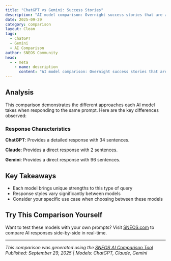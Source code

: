 ```yaml
---
title: "ChatGPT vs Gemini: Success Stories"
description: "AI model comparison: Overnight success stories that are actually lies - AI investigates..."
date: 2025-09-29
category: comparison
layout: Clean
tags:
  - ChatGPT
  - Gemini
  - AI Comparison
author: SNEOS Community
head:
  - - meta
    - name: description
      content: "AI model comparison: Overnight success stories that are actually lies - AI investigates..."
---
```


<ChatComparison
  title="ChatGPT vs Gemini: Success Stories"
  prompt="Overnight success stories that are actually lies - AI investigates"
  :responses='{
    "ChatGPT": "The idea of \u201Covernight success\u201D stories is often misleading. Many individuals or companies that appear to have suddenly risen to prominence have actually undergone years or even decades of hard work, perseverance, setbacks, and gradual progress before hitting the limelight. Here\u2019s an investigation into why overnight success stories are usually myths, supported by some well-known examples:\n\n### Why \u201COvernight Success\u201D Stories Are Lies\n\n1. **Years of Hard Work Behind the Scenes**  \n   What looks like sudden success is usually the result of persistent effort. Many entrepreneurs and artists have spent years honing their skills, building their brand, or perfecting their product before their breakthrough moment.\n\n2. **Survivorship Bias**  \n   We tend to celebrate and hear only about those who \u201Cmade it\u201D and ignore the countless others who tried but failed. The media often focuses on the success and not the journey, which creates a distorted narrative.\n\n3. **Simplified Media Narratives**  \n   Stories are often simplified to create compelling narratives that are easy to share. Saying someone was an \u201Covernight success\u201D is catchier than detailing years of struggle.\n\n4. **Hidden Privileges and Resources**  \n   Some \u201Covernight success\u201D stories involve hidden advantages such as financial backing, connections, or prior experience that are not always disclosed.\n\n---\n\n### Examples of \u201COvernight Success\u201D Myths\n\n1. **J.K. Rowling (Author of Harry Potter)**  \n   Rowling is often described as a sudden literary sensation after publishing the first Harry Potter book. However, she wrote the manuscript over several years while facing personal hardships, including poverty and single motherhood. She also faced multiple rejections before finally getting published.\n\n2. **Colonel Sanders (Founder of KFC)**  \n   Sanders is sometimes portrayed as a late-life success who just happened to create his famous recipe out of nowhere. In reality, he spent decades experimenting with recipes and working various jobs before franchising his chicken business in his 60s.\n\n3. **The Beatles**  \n   While their rise to fame looks rapid in hindsight, The Beatles spent years playing in clubs in Liverpool and Hamburg, refining their skills and line-up, before their breakthrough.\n\n4. **Bill Gates**  \n   Gates is often described as a young genius who launched Microsoft overnight. However, he started programming in his teenage years, and Microsoft itself evolved over many years with early struggles.\n\n---\n\n### How AI Can Help Investigate These Myths\n\n- **Data Analysis**  \n  AI can analyze timelines, interviews, and historical data to map out the actual length of time between the start of a project and its recognition.\n\n- **Natural Language Processing (NLP)**  \n  AI tools can scan media coverage across decades to detect shifts in the narrative and uncover overlooked facts about struggles and failures.\n\n- **Fact-Checking**  \n  AI can cross-reference claims with verified records to detect inconsistencies in \u201Covernight success\u201D stories.\n\n---\n\n### Conclusion\n\n\u201COvernight success\u201D is largely a myth created by selective storytelling and media simplification. True success almost always requires sustained effort, resilience, and learning from failure. While the bright moment of success may seem sudden, it is usually the culmination of a long journey invisible to most observers.\n\nIf you want, I can provide detailed timelines or more examples of famous cases that debunk the overnight success myth!",
    "Gemini": "Okay, let\u0027s dive into the world of overnight success stories that might be a bit... stretched. I\u0027ll approach this from the perspective of an AI investigator, looking for red flags and hidden backstories. Here\u0027s how I\u0027d break it down:\n\n**1. Defining \u0022Overnight Success\u0022 and \u0022Lies\u0022**\n\n*   **Overnight Success:**  We need to define what counts as \u0022overnight.\u0022  For me, that\u0027s achieving significant, widely recognized success (financial, fame, impact) within a very short timeframe (e.g., less than a year) *from apparent obscurity*.  The key is the *appearance* of suddenness.\n\n*   **Lies/Deception:** We\u0027re not just looking for slow progress masked as rapid. We\u0027re looking for active misrepresentation. This could include:\n    *   **Exaggeration:** Inflating numbers, claiming prior achievements that are minor or non-existent.\n    *   **Omission:**  Deliberately leaving out crucial details like years of hard work, prior connections, or financial backing.\n    *   **Fabrication:**  Making up events, experiences, or credentials.\n    *   **Misdirection:** Using clever marketing to create an illusion of speed and ease.\n\n**2. Common Scenarios and Red Flags**\n\nHere are some typical \u0022overnight success\u0022 narratives and the warning signs that might indicate something\u0027s not quite right:\n\n*   **The Viral Sensation:** (e.g., a TikTok star, a meme, a YouTube video that explodes).\n\n    *   **Red Flags:**\n        *   **Rapid Subscriber/Follower Growth:**  Spikes that seem unnatural, even with a viral hit. (Bots? Paid promotion on a massive scale?) I\u0027d analyze follower demographics and engagement patterns. Are they genuine?\n        *   **Professional Production Quality from \u0022Nowhere\u0022:**  If a video or piece of content is suddenly extremely polished, check for prior experience, connections to production companies, or unusually high budgets.\n        *   **Strategic Timing:**  Was the content released during a specific event or trend to capitalize on existing interest?  Is there evidence of a well-planned launch strategy?\n        *   **Suspiciously Perfect Narrative:**  A sob story or rags-to-riches tale that\u0027s *too* good to be true. Look for inconsistencies or contradictions in the narrative.\n        *   **Existing Network:** Did the person already have a network of influencers or contacts in the media/entertainment industry?\n\n*   **The Startup Miracle:** (e.g., a company that seemingly appears from nowhere and quickly gains massive funding/valuation).\n\n    *   **Red Flags:**\n        *   **\u0022Disruptive\u0022 Idea That\u0027s Actually Been Tried Before:**  Is the idea *truly* innovative, or is it a repackaged version of something that already exists and failed?  Check patent databases and historical industry trends.\n        *   **Connections to Venture Capital or Angel Investors:**  Look for prior relationships with wealthy individuals or investment firms.  Often, \u0022overnight\u0022 funding is the result of years of networking.\n        *   **Secret Sauce That\u0027s Not So Secret:**  Is the company\u0027s technology or algorithm truly groundbreaking, or is it based on publicly available information?\n        *   **Inflated User Metrics:**  Are the reported user numbers believable?  Check for evidence of bot accounts or other forms of manipulation.\n        *   **The \u0022Exit\u0022 Strategy:**  Is the company\u0027s business model sustainable, or is it designed to be quickly acquired by a larger company?\n\n*   **The Author/Artist Phenomenon:** (e.g., a self-published book that becomes a bestseller, an unknown artist whose work suddenly commands high prices).\n\n    *   **Red Flags:**\n        *   **Bulk Purchases:**  Are there suspicious spikes in book sales that could indicate the author (or someone connected to them) is buying large quantities to artificially inflate the rankings?\n        *   **Unusually Positive Reviews:**  Are the reviews overly enthusiastic and generic?  Look for patterns that suggest fake reviews.\n        *   **Pre-Existing Platform:**  Did the author/artist already have a large online following or a strong marketing presence before the \u0022overnight\u0022 success?\n        *   **Family Money/Support:**  Was the author/artist able to dedicate a significant amount of time and resources to their work because of financial support from family?\n        *   **Industry Connections:** Did the author work in publishing previously, or did the artist attend a prestigious art school and already have gallery connections?\n\n**3. AI Investigative Techniques**\n\nAs an AI, here\u0027s how I\u0027d investigate these cases:\n\n*   **Data Mining:**\n    *   **Social Media Analysis:** Track follower growth, engagement rates, sentiment analysis of comments, identification of bot accounts.\n    *   **Web Scraping:** Collect information from news articles, blog posts, company websites, and social media profiles.\n    *   **Database Searches:**  Access public records (e.g., business filings, property ownership, legal documents) to uncover hidden connections or financial backing.\n    *   **Patent Research:** Analyze patent databases to assess the originality of inventions.\n    *   **Review Analysis:** Identify fake or biased reviews using natural language processing (NLP) techniques.\n*   **Network Analysis:**  Map relationships between individuals and organizations to identify potential connections and conflicts of interest.  Visualize these networks to reveal hidden influences.\n*   **Sentiment Analysis:**  Analyze language used in interviews, articles, and social media posts to identify inconsistencies or signs of deception.\n*   **Image and Video Forensics:**  Verify the authenticity of images and videos. Check for evidence of manipulation or staging.\n*   **Expert System:**  Consult with a knowledge base of industry experts to evaluate the validity of claims and assess the potential for success.\n*   **Anomaly Detection:**  Identify unusual patterns in data that might indicate manipulation or fabrication.\n*   **NLP and Text Analysis:**  Identify inconsistencies in statements and patterns in language that suggest deception.\n\n**4. Examples (Hypothetical)**\n\nLet\u0027s take a couple of examples:\n\n*   **\u0022Sarah\u0027s Miracle Weight Loss Tea\u0022:** Sarah posts a before-and-after photo, claiming she lost 50 pounds in a month using her \u0022secret tea recipe.\u0022\n    *   **AI Investigation:** I\u0027d analyze Sarah\u0027s social media history.  Were there signs of prior weight loss attempts or medical procedures? I\u0027d reverse-image search the \u0022before\u0022 photo to see if it\u0027s been used elsewhere. I\u0027d analyze the ingredients in her tea recipe to see if they have any scientific basis for weight loss. I\u0027d look for reports of health problems associated with the tea. I\u0027d also investigate her connection to any MLM or direct sales companies. The before and after pics may also be checked using software that estimates body fat and detects manipulations.\n*   **\u0022Tech Genius David\u0027s AI Startup\u0022:** David drops out of college and, within six months, secures $10 million in funding for his AI startup.\n    *   **AI Investigation:**  I\u0027d research David\u0027s background.  Did he have prior experience in AI development?  Did he attend any prestigious coding camps or have mentors in the field? I\u0027d analyze the company\u0027s technology. Is it truly novel, or is it based on existing open-source libraries? I\u0027d investigate the investors. Do they have a history of investing in high-risk, high-reward startups?  I\u0027d check David\u0027s family background: does he have a rich family or previous business connections?\n\n**5. Limitations**\n\nIt\u0027s important to acknowledge the limitations of this approach:\n\n*   **Circumstantial Evidence:** AI can identify red flags, but it can\u0027t prove definitively that someone is lying.\n*   **Data Availability:** The quality of the investigation depends on the availability of data. Some information may be private or difficult to access.\n*   **Nuance and Context:** AI can struggle to understand the nuances of human behavior and the context of events.\n*   **Evolving Deception Techniques:** As AI gets better at detecting deception, people will find new ways to deceive.\n*   **Legal and Ethical Considerations:** Accessing and analyzing personal data raises privacy concerns.\n\n**Conclusion**\n\nWhile true \u0022overnight success\u0022 is rare, the *perception* of it is often carefully cultivated. By using AI to analyze data, identify patterns, and uncover hidden connections, we can get a more accurate picture of the factors that contribute to someone\u0027s success \u2013 and expose any attempts to mislead the public.  It\u0027s about looking *beyond* the narrative to see the real story.\n"
  }'
  published-date="16:28"
/>

## Analysis

This comparison demonstrates the different approaches each AI model takes when responding to the same prompt. Here are the key differences observed:

### Response Characteristics

**ChatGPT**: Provides a detailed response with 34 sentences. 

**Claude**: Provides a direct response with 2 sentences. 

**Gemini**: Provides a direct response with 96 sentences. 

## Key Takeaways

- Each model brings unique strengths to this type of query
- Response styles vary significantly between models
- Consider your specific use case when choosing between these models

## Try This Comparison Yourself

Want to test these models with your own prompts? Visit [SNEOS.com](https://sneos.com) to compare AI responses side-by-side in real-time.

---

*This comparison was generated using the [SNEOS AI Comparison Tool](https://sneos.com)*
*Published: September 29, 2025 | Models: ChatGPT, Claude, Gemini*
